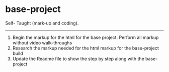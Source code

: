 # base-project
Self- Taught (mark-up and coding). 
____________________________________________________

1. Begin the markup for the html for the base project. Perform all markup without video walk-throughs
2. Research the markup needed for the html markup for the base-project build
3. Update the Readme file to show the step by step along with the base-project

